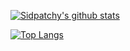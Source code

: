 [![Sidpatchy's github stats](https://github-readme-stats.vercel.app/api?username=Sidpatchy&theme=radical)](https://github.com/anuraghazra/github-readme-stats)

[![Top Langs](https://github-readme-stats.vercel.app/api/top-langs/?username=Sidpatchy&theme=radical)](https://github.com/anuraghazra/github-readme-stats)
